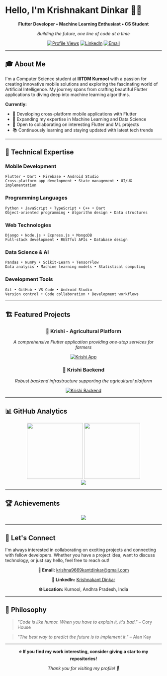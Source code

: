 # Hello, I'm Krishnakant Dinkar 👨‍💻

<div align="center">
  
  **Flutter Developer • Machine Learning Enthusiast • CS Student**
  
  *Building the future, one line of code at a time*
  
  [![Profile Views](https://komarev.com/ghpvc/?username=krishnakant2004&style=flat-square&color=0066cc)](https://github.com/krishnakant2004)
  [![LinkedIn](https://img.shields.io/badge/LinkedIn-Connect-blue?style=flat-square&logo=linkedin)](https://www.linkedin.com/in/krishnakant-dinkar/)
  [![Email](https://img.shields.io/badge/Email-Contact-red?style=flat-square&logo=gmail)](mailto:krishna9669kantdinkar@gmail.com)
  
</div>

---

## 🎓 About Me

I'm a Computer Science student at **IIITDM Kurnool** with a passion for creating innovative mobile solutions and exploring the fascinating world of Artificial Intelligence. My journey spans from crafting beautiful Flutter applications to diving deep into machine learning algorithms.

**Currently:**
- 📱 Developing cross-platform mobile applications with Flutter
- 🤖 Expanding my expertise in Machine Learning and Data Science
- 🚀 Open to collaborating on interesting Flutter and ML projects
- 📚 Continuously learning and staying updated with latest tech trends

---

## 💼 Technical Expertise

### Mobile Development
```
Flutter • Dart • Firebase • Android Studio
Cross-platform app development • State management • UI/UX implementation
```

### Programming Languages
```
Python • JavaScript • TypeScript • C++ • Dart
Object-oriented programming • Algorithm design • Data structures
```

### Web Technologies
```
Django • Node.js • Express.js • MongoDB
Full-stack development • RESTful APIs • Database design
```

### Data Science & AI
```
Pandas • NumPy • Scikit-Learn • TensorFlow
Data analysis • Machine learning models • Statistical computing
```

### Development Tools
```
Git • GitHub • VS Code • Android Studio
Version control • Code collaboration • Development workflows
```

---

## 🏗️ Featured Projects

<div align="center">

### 🌾 Krishi - Agricultural Platform
*A comprehensive Flutter application providing one-stop services for farmers*

[![Krishi App](https://img.shields.io/badge/View_Project-Flutter_App-blue?style=for-the-badge&logo=flutter)](https://github.com/krishnakant2004/krishi-startup-flutter-app-one-stop-service-for-farmers-)

### 🔧 Krishi Backend
*Robust backend infrastructure supporting the agricultural platform*

[![Krishi Backend](https://img.shields.io/badge/View_Project-Backend_API-green?style=for-the-badge&logo=node.js)](https://github.com/krishnakant2004/krishi-backend)

</div>

---

## 📊 GitHub Analytics

<div align="center">
  
  <img src="https://github-readme-stats.vercel.app/api?username=krishnakant2004&show_icons=true&theme=github_dark&hide_border=true&count_private=true" height="180em" />
  <img src="https://github-readme-stats.vercel.app/api/top-langs/?username=krishnakant2004&layout=compact&theme=github_dark&hide_border=true" height="180em" />
  
</div>

<div align="center">
  
  <img src="https://github-readme-streak-stats.herokuapp.com/?user=krishnakant2004&theme=github-dark-blue&hide_border=true" />
  
</div>

---

## 🏆 Achievements

<div align="center">
  
  <img src="https://github-profile-trophy.vercel.app/?username=krishnakant2004&theme=darkhub&no-frame=true&column=7" />
  
</div>

---

## 🤝 Let's Connect

I'm always interested in collaborating on exciting projects and connecting with fellow developers. Whether you have a project idea, want to discuss technology, or just say hello, feel free to reach out!

<div align="center">
  
  **📧 Email:** [krishna9669kantdinkar@gmail.com](mailto:krishna9669kantdinkar@gmail.com)
  
  **💼 LinkedIn:** [Krishnakant Dinkar](https://www.linkedin.com/in/krishnakant-dinkar/)
  
  **🌐 Location:** Kurnool, Andhra Pradesh, India
  
</div>

---

## 💭 Philosophy

> *"Code is like humor. When you have to explain it, it's bad."* – Cory House

> *"The best way to predict the future is to implement it."* – Alan Kay

---

<div align="center">
  
  **⭐ If you find my work interesting, consider giving a star to my repositories!**
  
  *Thank you for visiting my profile! 🚀*
  
</div>
